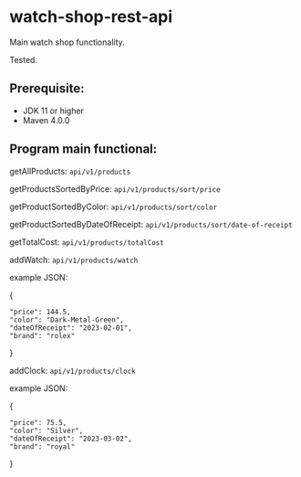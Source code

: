 # watch-shop-rest-api

Main watch shop functionality.

Tested.

Prerequisite:
-
- JDK 11 or higher
- Maven 4.0.0

Program main functional:
-
getAllProducts: `api/v1/products`

getProductsSortedByPrice: `api/v1/products/sort/price`

getProductSortedByColor: `api/v1/products/sort/color`

getProductSortedByDateOfReceipt: `api/v1/products/sort/date-of-receipt`

getTotalCost: `api/v1/products/totalCost`

addWatch: `api/v1/products/watch`

example JSON:

{

	"price": 144.5,
	"color": "Dark-Metal-Green",
	"dateOfReceipt": "2023-02-01",
	"brand": "rolex"
}

addClock: `api/v1/products/clock`

example JSON:

{

	"price": 75.5,
	"color": "Silver",
	"dateOfReceipt": "2023-03-02",
	"brand": "royal"
}
